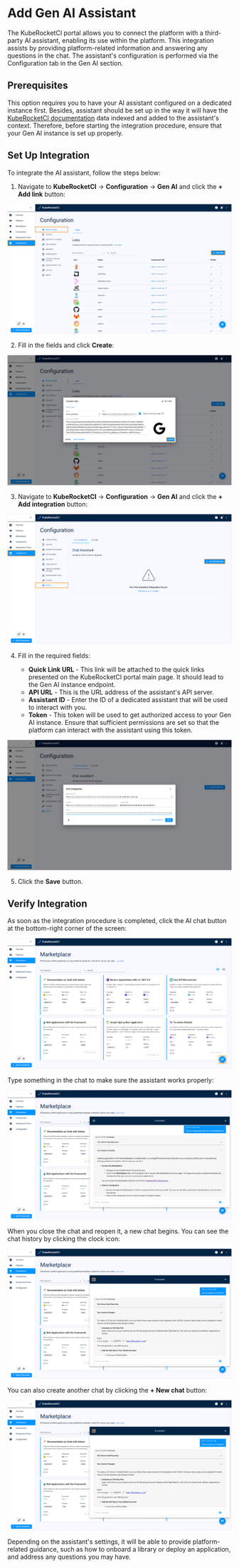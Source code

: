 # Add Gen AI Assistant

The KubeRocketCI portal allows you to connect the platform with a third-party AI assistant, enabling its use within the platform. This integration assists by providing platform-related information and answering any questions in the chat. The assistant's configuration is performed via the Configuration tab in the Gen AI section.

## Prerequisites

This option requires you to have your AI assistant configured on a dedicated instance first. Besides, assistant should be set up in the way it will have the [KubeRocketCI documentation](https://github.com/KubeRocketCI/docs) data indexed and added to the assistant's context. Therefore, before starting the integration procedure, ensure that your Gen AI instance is set up properly.

## Set Up Integration

To integrate the AI assistant, follow the steps below:

1. Navigate to **KubeRocketCI** -> **Configuration** -> **Gen AI** and click the **+ Add link** button:

  ![Add quick link](../assets/user-guide/add-link-for-gen-ai.png "Add quick link")

2. Fill in the fields and click **Create**:

  ![Set up quick link](../assets/user-guide/add-gen-ai-quick-link.png "Set up quick link")

3. Navigate to **KubeRocketCI** -> **Configuration** -> **Gen AI** and click the **+ Add integration** button:

  ![Integrate Gen AI](../assets/user-guide/add-gen-ai.png "Integrate Gen AI")

4. Fill in the required fields:

    * **Quick Link URL** - This link will be attached to the quick links presented on the KubeRocketCI portal main page. It should lead to the Gen AI instance endpoint.
    * **API URL** - This is the URL address of the assistant's API server.
    * **Assistant ID** - Enter the ID of a dedicated assistant that will be used to interact with you.
    * **Token** - This token will be used to get authorized access to your Gen AI instance. Ensure that sufficient permissions are set so that the platform can interact with the assistant using this token.

  ![Integrate Gen AI](../assets/user-guide/gen-ai-integration.png "Integrate Gen AI")

5. Click the **Save** button.

## Verify Integration

As soon as the integration procedure is completed, click the AI chat button at the bottom-right corner of the screen:

  ![AI chat window](../assets/user-guide/ai-chat-button.png "AI chat window")

Type something in the chat to make sure the assistant works properly:

  ![Ask assistant](../assets/user-guide/ask-assistant.png "Ask assistant")

When you close the chat and reopen it, a new chat begins. You can see the chat history by clicking the clock icon:

  ![Chat history button](../assets/user-guide/history_button.png "Chat history button")

You can also create another chat by clicking the **+ New chat** button:

  ![Create new chat](../assets/user-guide/history_button.png "Create new chat")

Depending on the assistant's settings, it will be able to provide platform-related guidance, such as how to onboard a library or deploy an application, and address any questions you may have.
